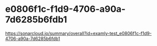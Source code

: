 # e0806f1c-f1d9-4706-a90a-7d6285b6fdb1
https://sonarcloud.io/summary/overall?id=examly-test_e0806f1c-f1d9-4706-a90a-7d6285b6fdb1
